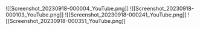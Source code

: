 ![[Screenshot_20230918-000004_YouTube.png]]
![[Screenshot_20230918-000103_YouTube.png]]
![[Screenshot_20230918-000241_YouTube.png]]
![[Screenshot_20230918-000351_YouTube.png]]

